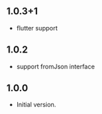 ## 1.0.3+1

- flutter support

## 1.0.2

- support fromJson interface

## 1.0.0

- Initial version.
